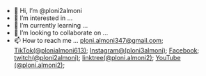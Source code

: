 - 👋 Hi, I’m @ploni2almoni
- 👀 I’m interested in ...
- 🌱 I’m currently learning ...
- 💞️ I’m looking to collaborate on ...
- 📫 How to reach me ... [ploni.almoni347@gmail.com](mailto:ploni.almoni347@gmail.com); [TikTok(@plonialmoni613)](https://www.tiktok.com/@plonialmoni613?lang=en); [Instagram@(ploni3almoni)](https://www.instagram.com/ploni3almoni/); [Facebook](https://www.facebook.com/profile.php?id=100094682389862); [twitch(@ploni2almoni)](https://www.twitch.tv/ploni2almoni); [linktree(@ploni.almoni2)](https://linktr.ee/ploni.almoni2); [YouTube (@ploni.almoni2)](https://www.youtube.com/@ploni.almoni2); 
<!---
ploni2almoni/ploni2almoni is a ✨ special ✨ repository because its `README.md` (this file) appears on your GitHub profile.
You can click the Preview link to take a look at your changes.
--->
